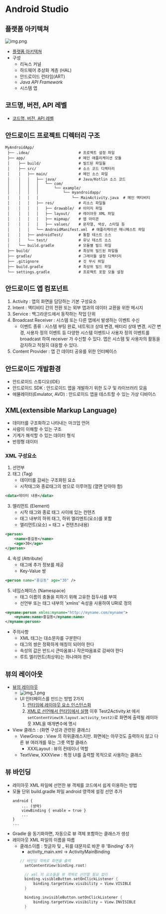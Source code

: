 # Android Studio 

## 플랫폼 아키텍쳐
  ![img.png](img.png)
  - [플랫폼 아키텍쳐](https://developer.android.com/guide/platform?hl=ko)
  - 구성
    - 리눅스 커널
    - 하드웨어 추상화 계층 (HAL)
    - 안드로이드 런타임(ART)
    - *Java API Framework*
    - 시스템 앱

## 코드명, 버전, API 레벨
  - [코드명, 버전, API 레벨](https://source.android.com/docs/setup/about/build-numbers?hl=ko) 

## 안드로이드 프로젝트 디렉터리 구조
```
MyAndroidApp/
 ├── .idea/                      # 프로젝트 설정 파일
 ├── app/                        # 메인 애플리케이션 모듈
 │    ├── build/                 # 빌드된 파일들
 │    ├── src/                   # 소스 코드 디렉터리
 │    │   ├── main/              # 메인 소스 파일
 │    │   │   ├── java/          # Java/Kotlin 소스 코드
 │    │   │   │   └── com/
 │    │   │   │       └── example/
 │    │   │   │           └── myandroidapp/
 │    │   │   │               └── MainActivity.java  # 메인 액티비티
 │    │   │   ├── res/           # 리소스 파일들
 │    │   │   │   ├── drawable/  # 이미지 파일
 │    │   │   │   ├── layout/    # 레이아웃 XML 파일
 │    │   │   │   ├── mipmap/    # 앱 아이콘
 │    │   │   │   ├── values/    # 문자열, 색상, 스타일 등
 │    │   │   └── AndroidManifest.xml  # 애플리케이션 매니페스트 파일
 │    │   ├── androidTest/       # 통합 테스트 소스
 │    │   └── test/              # 유닛 테스트 소스
 │    └── build.gradle           # 모듈별 빌드 파일
 ├── build/                      # 최상위 빌드된 파일들
 ├── gradle/                     # 그레이들 설정 디렉터리
 ├── .gitignore                  # 깃 무시 파일
 ├── build.gradle                # 최상위 빌드 파일
 └── settings.gradle             # 프로젝트 포함 모듈 설정
```

## 안드로이드 앱 컴포넌트
  1. Activity : 앱의 화면을 담당하는 기본 구성요소
  2. Intent : 액티비티 간의 전환 또는 외부 앱과의 데이터 교환을 위한 메시지
  3. Service : 백그라운드에서 동작하는 작업 단위
  4. Broadcast Receiver : 시스템 또는 다른 앱에서 발생하는 이벤트 수신
     - 이벤트 종류 : 시스템 부팅 완료, 네트워크 상태 변경, 배터리 상태 변경, 시간 변경, 사용자 정의 이벤트 등
       다양한 시스템 이벤트나 사용자 정의 이벤트를 broadcast 하여 receiver 가 수신할 수 있다. 
       앱은 시스템 및 사용자의 활동을 감지하고 적절히 대응할 수 있다.
  5. Content Provider : 앱 간 데이터 공유를 위한 인터페이스

## 안드로이드 개발환경
  - 안드로이드 스튜디오(IDE)
  - 안드로이드 SDK : 안드로이드 앱을 개발하기 위한 도구 및 라이브러리 모음
  - 애뮬레이터(Emulator, AVD) : 안드로이드 앱을 테스트할 수 있는 가상 디바이스 

## XML(extensible Markup Language)
  - 데이터를 구조화하고 나타내는 마크업 언어
  - 사람이 이해할 수 있는 구조
  - 기계가 해석할 수 있는 데이터 형식 
  - 반정형 데이터

### XML 구성요소
  1. 선언부
  2. 태그 (Tag)
     - 데이터를 감싸는 구조화된 요소
     - 시작태그와 종료태그의 쌍으로 이루어짐 (열면 닫아야 함)
```xml
<data>데이터 내용</data>
```
  3. 엘리먼트 (Element)
     - 시작 태그와 종료 태그 사이에 있는 컨텐츠
     - 태그 내부의 하위 태그, 하위 엘리멘트(요소)를 포함
     - 엘리먼트(요소) = 태그 + 컨텐츠(내용)
```xml
<person>
    <name>홍길동</name>
    <age>30</age>
</person>
```
  4. 속성 (Attribute)
     - 태그에 추가 정보를 제공
     - Key-Value 쌍 
```xml
<person name="홍길동" age="30" />
```
  5. 네임스페이스 (Namespace)
     - 태그 이름의 충돌을 피하기 위해 고유한 접두사를 부여
     - 선언부 또는 태그 내부의 'xmlns' 속성을 사용하여 URI로 정의
```xml
<myname:person xmlns:myname="http://myname.com/myname">
    <myname:name>홍길동</myname:name>
</myname:person>
```

  - 주의사항
    - XML 태그는 대소문자를 구분한다
    - 태그의 쌍은 정확하게 매칭이 되어야 한다
    - 속성의 값은 반드시 큰따옴표나 작은따옴표로 감싸야 한다
    - 루트 엘리먼트(최상위)는 하나여야 한다

## 뷰의 레이아웃
  - [뷰의 레이아웃](https://developer.android.com/develop/ui/views/layout/declaring-layout?hl=ko)
    - ![img_1.png](img_1.png)
    - UI 인터페이스를 만드는 방법 2가지
      1. [런타임에 레이아웃 요소 인스턴스화](java/com/busanit/ch01_layout/pr01/Test1Activity.kt)
      2. [XML로 선언해서 런타임에서 실행](res/layout/activity_test2.xml) 
        이후 Test2Activity.kt 에서 `setContentView(R.layout.activity_test2)`로 화면에 출력될 레이아웃 XML을 매개변수에 명시
  - View 클래스 : (화면 구성과 관련된 클래스)
    - ViewGroup : View 의 하위클래스지만. 화면에는 아무것도 출력하지 않고 다른 뷰 여러개를 묶는 그릇 역할 클래스
      - XXXLayout : 뷰의 컨테이너 역할
    - TextView, XXXView : 특정 UI를 출력할 목적으로 사용하는 클래스 
    
## 뷰 바인딩
  - 레이아웃 XML 파일에 선언한 뷰 객체를 코드에서 쉽게 이용하는 방법
  - 모듈 단위 build.gradle 파일 android 영역에 설정 선언 추가
    ```
    android {
        ... (생략)
        viewBinding { enable = true }
        ...
    }
    ...
    ```
  - Gradle 을 동기화하면, 자동으로 뷰 객체 포함하는 클래스가 생성
  - 레이아웃 XML 파일의 이름을 따름
    - 클래스이름 : 첫글자 및 _ 뒤를 대문자로 바꾼 후 'Binding' 추가
      - activity_main.xml -> ActivityMainBinding
      ```kt
      // 바인딩 객체로 화면을 출력
        setContentView(binding.root)

        // xml 의 요소들을 뷰 객체로 선언할 필요 없이
        binding.visibleButton.setOnClickListener {
            binding.targetView.visibility = View.VISIBLE
        }

        binding.invisibleButton.setOnClickListener {
            binding.targetView.visibility = View.INVISIBLE
        }
      ```